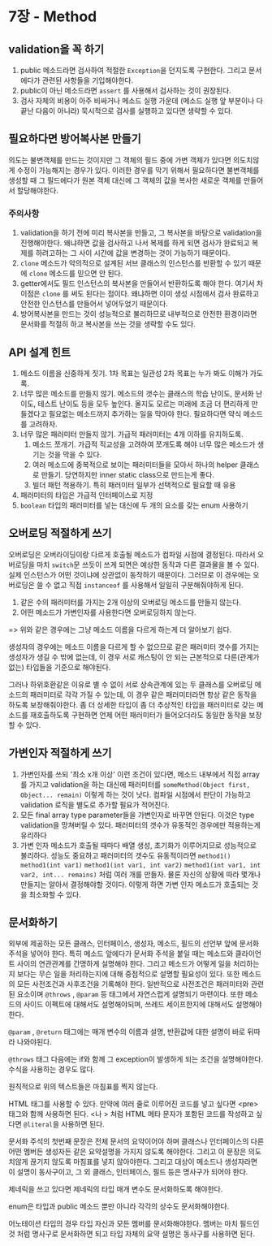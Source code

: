 # 7장 - Method

## validation을 꼭 하기

1. public 메소드라면 검사하여 적절한 `Exception`을 던지도록 구현한다. 그리고 문서에다가 관련된 사항들을 기입해야한다.
2. public이 아닌 메소드라면 `assert` 를 사용해서 검사하는 것이 권장된다.
3. 검사 자체의 비용이 아주 비싸거나 메소드 실행 가운데 \(메소드 실행 앞 부분이나 다 끝난 다음이 아니라\) 묵시적으로 검사를 실행하고 있다면 생략할 수 있다.

## 필요하다면 방어복사본 만들기

의도는 불변객체를 만드는 것이지만 그 객체의 필드 중에 가변 객체가 있다면 의도치않게 수정이 가능해지는 경우가 있다. 이러한 경우를 막기 위해서 필요하다면 불변객체를 생성할 때 그 필드에다가 원본 객체 대신에 그 객체의 값을 복사한 새로운 객체를 만들어서 할당해야한다.

### 주의사항

1. validation을 하기 전에 미리 복사본을 만들고, 그 복사본을 바탕으로 validation을 진행해야한다. 왜냐하면 값을 검사하고 나서 복제를 하게 되면 검사가 완료되고 복제를 하려고하는 그 사이 시간에 값을 변경하는 것이 가능하기 때문이다. 
2. `clone` 메소드가 악의적으로 설계된 서브 클래스의 인스턴스를 반환할 수 있기 때문에 `clone` 메소드를 믿으면 안 된다.
3. getter에서도 필드 인스턴스의 복사본을 만들어서 반환하도록 해야 한다. 여기서 차이점은 `clone` 를 써도 된다는 점이다. 왜냐하면 이미 생성 시점에서 검사 완료하고 안전한 인스턴스를 만들어서 넣어두었기 때문이다.
4. 방어복사본을 만드는 것이 성능적으로 불리하므로 내부적으로 안전한 환경이라면 문서화를 적절히 하고 복사본을 쓰는 것을 생략할 수도 있다.

## API 설계 힌트

1. 메소드 이름을 신중하게 짓기. 1차 목표는 일관성 2차 목표는 누가 봐도 이해가 가도록.
2. 너무 많은 메소드를 만들지 않기. 메소드의 갯수는 클래스의 학습 난이도, 문서화 난이도, 테스트 난이도 등을 모두 높인다. 올지도 모르는 미래에 조금 더 편리하게 만들겠다고 필요없는 메소드까지 추가하는 일을 막아야 한다. 필요하다면 약식 메소드를 고려하자.
3. 너무 많은 패러미터 만들지 않기. 가급적 패러미터는 4개 이하를 유지하도록.
   1. 메소드 쪼개기. 가급적 직교성을 고려하여 쪼개도록 해야 너무 많은 메소드가 생기는 것을 막을 수 있다.
   2. 여러 메소드에 중복적으로 보이는 패러미터들을 모아서 하나의 helper 클래스로 만들기. 당연하지만 inner static class으로 만드는게 좋다.
   3. 빌더 패턴 적용하기. 특히 패러미터 일부가 선택적으로 필요할 때 유용
4. 패러미터의 타입은 가급적 인터페이스로 지정
5. `boolean` 타입의 패러미터를 넣는 대신에 두 개의 요소를 갖는 enum 사용하기

## 오버로딩 적절하게 쓰기

오버로딩은 오버라이딩이랑 다르게 호출될 메소드가 컴파일 시점에 결정된다. 따라서 오버로딩을 마치 `switch`문 쓰듯이 쓰게 되면은 예상한 동작과 다른 결과물을 볼 수 있다. 실제 인스턴스가 어떤 것이냐에 상관없이 동작하기 때문이다. 그러므로 이 경우에는 오버로딩은 쓸 수 없고 직접 `instanceof` 를 사용해서 일일히 구분해줘야하게 된다.

1. 같은 수의 패러미터를 가지는 2개 이상의 오버로딩 메소드를 만들지 않는다.
2. 어떤 메소드가 가변인자를 사용한다면 오버로딩하지 않는다.

=&gt; 위와 같은 경우에는 그냥 메소드 이름을 다르게 하는게 더 알아보기 쉽다.

생성자의 경우에는 메소드 이름을 다르게 할 수 없으므로 같은 패러미터 갯수를 가지는 생성자가 생길 수 밖에 없는데, 이 경우 서로 캐스팅이 안 되는 근본적으로 다른\(관계가 없는\) 타입들을 기준으로 해야된다.

그러나 하위호환같은 이유로 별 수 없이 서로 상속관계에 있는 두 클래스를 오버로딩 메소드의 패러미터로 각각 가질 수 있는데, 이 경우 같은 패러미터라면 항상 같은 동작을 하도록 보장해줘야한다. 좀 더 상세한 타입이 좀 더 추상적인 타입을 패러미터로 갖는 메소드를 재호출하도록 구현하면 언제 어떤 패러미터가 들어오더라도 동일한 동작을 보장할 수 있다.

## 가변인자 적절하게 쓰기

1. 가변인자를 쓰되 '최소 x개 이상' 이런 조건이 있다면, 메소드 내부에서 직접 array를 가지고 validation을 하는 대신에 패러미터를 `someMethod(Object first, Object... remain)` 이렇게 하는 것이 낫다. 컴파일 시점에서 판단이 가능하고 validation 로직을 별도로 추가할 필요가 적어진다.
2. 모든 final array type parameter들을 가변인자로 바꾸면 안된다. 이것은 type validation을 망쳐버릴 수 있다. 패러미터의 갯수가 유동적인 경우에만 적용하는게 유리하다
3. 가변 인자 메소드가 호출될 때마다 배열 생성, 초기화가 이루어지므로 성능적으로 불리하다. 성능도 중요하고 패러미터의 갯수도 유동적이라면 `method1()` `method1(int var1)` `method1(int var1, int var2)` `method1(int var1, int var2, int... remains)` 처럼 여러 개를 만들자. 물론 자신의 상황에 따라 몇개나 만들지는 알아서 결정해야할 것이다. 이렇게 하면 가변 인자 메소드가 호출되는 것을 최소화할 수 있다.

## 문서화하기

외부에 제공하는 모든 클래스, 인터페이스, 생성자, 메소드, 필드의 선언부 앞에 문서화 주석을 넣어야 한다. 특히 메소드 앞에다가 문서화 주석을 붙일 때는 메소드와 클라이언트 사이의 연관관계를 간명하게 설명해야 한다. 그리고 메소드가 어떻게 일을 처리하는지 보다는 무슨 일을 처리하는지에 대해 중점적으로 설명할 필요성이 있다. 또한 메소드의 모든 사전조건과 사후조건을 기록해야 한다. 일반적으로 사전조건은 패러미터와 관련된 요소이며 `@throws` , `@param` 등 태그에서 자연스럽게 설명되기 마련이다. 또한 메소드의 사이드 이펙트에 대해서도 설명해야되며, 쓰레드 세이프한지에 대해서도 설명해야 한다.

`@param` , `@return` 태그에는 매개 변수의 이름과 설명, 반환값에 대한 설명이 바로 뒤따라 나와야된다.

`@throws` 태그 다음에는 if와 함께 그 exception이 발생하게 되는 조건을 설명해야한다. 수식을 사용하는 경우도 많다.

원칙적으로 위의 텍스트들은 마침표를 찍지 않는다.

HTML 태그를 사용할 수 있다. 만약에 여러 줄로 이루어진 코드를 넣고 싶다면 &lt;pre&gt; 태그와 함께 사용하면 된다. &lt;나 &gt; 처럼 HTML 메타 문자가 포함된 코드를 작성하고 싶다면 `@literal`을 사용하면 된다.

문서화 주석의 첫번째 문장은 전체 문서의 요약이어야 하며 클래스나 인터페이스의 다른 어떤 멤버든 생성자든 같은 요약설명을 가지지 않도록 해야한다. 그리고 이 문장은 의도치않게 끊기지 않도록 마침표를 넣지 않아야한다. 그리고 대상이 메소드나 생성자라면 이 설명이 동사구이고, 그 외 클래스, 인터페이스, 필드 등은 명사구가 되어야 한다.

제네릭을 쓰고 있다면 제네릭의 타입 매개 변수도 문서화하도록 해야한다.

enum은 타입과 public 메소드 뿐만 아니라 각각의 상수도 문서화해야한다.

어노테이션 타입의 경우 타입 자신과 모든 멤버를 문서화해야한다. 멤버는 마치 필드인 것 처럼 명사구로 문서화하면 되고 타입 자체의 요약 설명은 동사구를 사용하면 된다.



